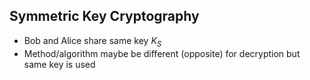 ## Symmetric Key Cryptography
- Bob and Alice share same key $K_S$
- Method/algorithm maybe be different (opposite) for decryption but same key is used